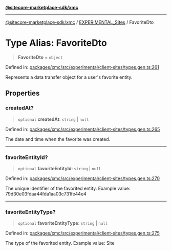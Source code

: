 [**@sitecore-marketplace-sdk/xmc**](../../../../README.md)

***

[@sitecore-marketplace-sdk/xmc](../../../../README.md) / [EXPERIMENTAL\_Sites](../README.md) / FavoriteDto

# Type Alias: FavoriteDto

> **FavoriteDto** = `object`

Defined in: [packages/xmc/src/experimental/client-sites/types.gen.ts:261](https://github.com/Sitecore/marketplace-sdk/blob/main/packages/xmc/src/experimental/client-sites/types.gen.ts#L261)

Represents a data transfer object for a user's favorite entity.

## Properties

### createdAt?

> `optional` **createdAt**: `string` \| `null`

Defined in: [packages/xmc/src/experimental/client-sites/types.gen.ts:265](https://github.com/Sitecore/marketplace-sdk/blob/main/packages/xmc/src/experimental/client-sites/types.gen.ts#L265)

The date and time when the favorite was created.

***

### favoriteEntityId?

> `optional` **favoriteEntityId**: `string` \| `null`

Defined in: [packages/xmc/src/experimental/client-sites/types.gen.ts:270](https://github.com/Sitecore/marketplace-sdk/blob/main/packages/xmc/src/experimental/client-sites/types.gen.ts#L270)

The unique identifier of the favorited entity.
Example value: 79d30e03fdaa44fda1aa03c731fe44e4

***

### favoriteEntityType?

> `optional` **favoriteEntityType**: `string` \| `null`

Defined in: [packages/xmc/src/experimental/client-sites/types.gen.ts:275](https://github.com/Sitecore/marketplace-sdk/blob/main/packages/xmc/src/experimental/client-sites/types.gen.ts#L275)

The type of the favorited entity.
Example value: Site
